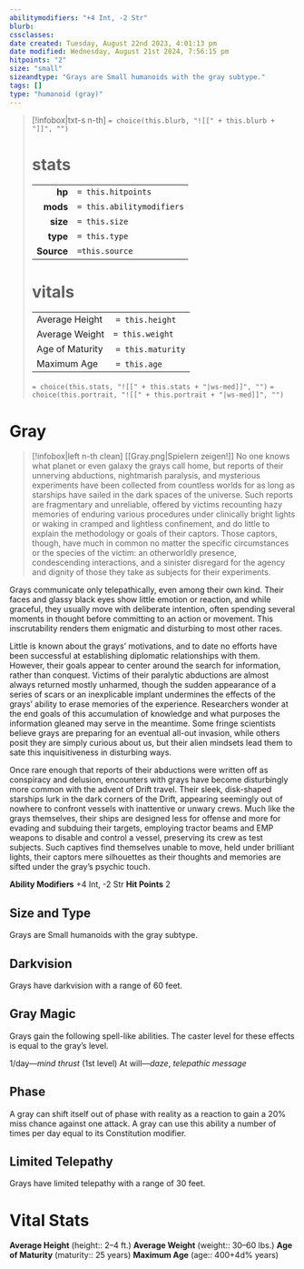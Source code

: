 ```yaml
---
abilitymodifiers: "+4 Int, -2 Str"
blurb:
cssclasses: 
date created: Tuesday, August 22nd 2023, 4:01:13 pm
date modified: Wednesday, August 21st 2024, 7:56:15 pm
hitpoints: "2"
size: "small"
sizeandtype: "Grays are Small humanoids with the gray subtype."
tags: []
type: "humanoid (gray)"
---
```


>[!infobox|txt-s n-th]
>`= choice(this.blurb, "![[" + this.blurb + "]]", "")`
> # stats
>
>|||
> |----:|:----|
> |**hp**|`= this.hitpoints`|
> |**mods**|`= this.abilitymodifiers`|
> |**size**|`= this.size`|
> |**type**|`= this.type`|
> |**Source**|`=this.source`|
>
> # vitals
>
> |||
> |----|----|
> |Average Height| `= this.height`|
> |Average Weight| `= this.weight`| 
> |Age of Maturity| `= this.maturity` |
> |Maximum Age| `= this.age`|
>
>`= choice(this.stats, "![[" + this.stats + "|ws-med]]", "")`
>`= choice(this.portrait, "![[" + this.portrait + "|ws-med]]", "")`

# Gray

> [!infobox|left n-th clean]
>  [[Gray.png|Spielern zeigen!]]
> No one knows what planet or even galaxy the grays call home, but reports of their unnerving abductions, nightmarish paralysis, and mysterious experiments have been collected from countless worlds for as long as starships have sailed in the dark spaces of the universe. Such reports are fragmentary and unreliable, offered by victims recounting hazy memories of enduring various procedures under clinically bright lights or waking in cramped and lightless confinement, and do little to explain the methodology or goals of their captors. Those captors, though, have much in common no matter the specific circumstances or the species of the victim: an otherworldly presence, condescending interactions, and a sinister disregard for the agency and dignity of those they take as subjects for their experiments.
>
Grays communicate only telepathically, even among their own kind. Their faces and glassy black eyes show little emotion or reaction, and while graceful, they usually move with deliberate intention, often spending several moments in thought before committing to an action or movement. This inscrutability renders them enigmatic and disturbing to most other races.

Little is known about the grays’ motivations, and to date no efforts have been successful at establishing diplomatic relationships with them. However, their goals appear to center around the search for information, rather than conquest. Victims of their paralytic abductions are almost always returned mostly unharmed, though the sudden appearance of a series of scars or an inexplicable implant undermines the effects of the grays’ ability to erase memories of the experience. Researchers wonder at the end goals of this accumulation of knowledge and what purposes the information gleaned may serve in the meantime. Some fringe scientists believe grays are preparing for an eventual all-out invasion, while others posit they are simply curious about us, but their alien mindsets lead them to sate this inquisitiveness in disturbing ways.

Once rare enough that reports of their abductions were written off as conspiracy and delusion, encounters with grays have become disturbingly more common with the advent of Drift travel. Their sleek, disk-shaped starships lurk in the dark corners of the Drift, appearing seemingly out of nowhere to confront vessels with inattentive or unwary crews. Much like the grays themselves, their ships are designed less for offense and more for evading and subduing their targets, employing tractor beams and EMP weapons to disable and control a vessel, preserving its crew as test subjects. Such captives find themselves unable to move, held under brilliant lights, their captors mere silhouettes as their thoughts and memories are sifted under the gray’s psychic touch.

**Ability Modifiers** +4 Int, -2 Str
**Hit Points** 2

## Size and Type

Grays are Small humanoids with the gray subtype.

## Darkvision

Grays have darkvision with a range of 60 feet.

## Gray Magic

Grays gain the following spell-like abilities. The caster level for these effects is equal to the gray’s level.

1/day—_mind thrust_ (1st level)
At will—_daze_, _telepathic message_

## Phase

A gray can shift itself out of phase with reality as a reaction to gain a 20% miss chance against one attack. A gray can use this ability a number of times per day equal to its Constitution modifier.

## Limited Telepathy

Grays have limited telepathy with a range of 30 feet.

# Vital Stats

**Average Height** (height:: 2–4 ft.)
**Average Weight** (weight:: 30–60 lbs.)
**Age of Maturity** (maturity:: 25 years)
**Maximum Age** (age:: 400+4d% years)
